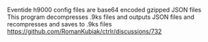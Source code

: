Eventide h9000 config files are base64 encoded gzipped JSON files<br>
This program decompresses .9ks files and outputs JSON files and recompresses and saves to .9ks files<br>
https://github.com/RomanKubiak/ctrlr/discussions/732
